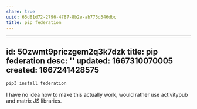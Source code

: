 ```yaml
---
share: true
uuid: 65d81d72-2796-4787-8b2e-ab775d546dbc
title: pip federation
---
```

---
id: 50zwmt9priczgem2q3k7dzk
title: pip federation
desc: ''
updated: 1667310070005
created: 1667241428575
---

``` bash
pip3 install federation
```

I have no idea how to make this actually work, would rather use activitypub and matrix JS libraries.
